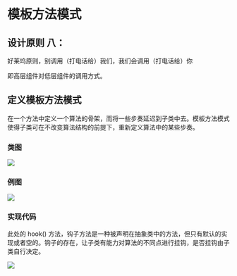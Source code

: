 # 模板方法模式

## 设计原则 八：
好莱坞原则，别调用（打电话给）我们，我们会调用（打电话给）你

即高层组件对低层组件的调用方式。

## 定义模板方法模式
在一个方法中定义一个算法的骨架，而将一些步奏延迟到子类中去。模板方法模式使得子类可在不改变算法结构的前提下，重新定义算法中的某些步奏。

### 类图
![](http://oov0wb0gl.bkt.clouddn.com/2017-06-06-14965920339459.jpg)


### 例图
![](http://oov0wb0gl.bkt.clouddn.com/2017-06-06-14965919685451.jpg)

### 实现代码
此处的 hook() 方法，钩子方法是一种被声明在抽象类中的方法，但只有默认的实现或者空的。钩子的存在，让子类有能力对算法的不同点进行挂钩，是否挂钩由子类自行决定。

![](http://oov0wb0gl.bkt.clouddn.com/2017-06-06-14965920976245.jpg)


